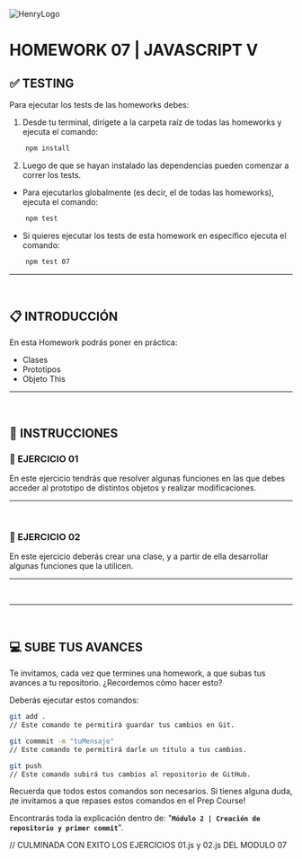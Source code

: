![HenryLogo](../Assets//logoBannerHenry.png)

# **HOMEWORK 07 | JAVASCRIPT V**

## **✅ TESTING**

Para ejecutar los tests de las homeworks debes:

1. Desde tu terminal, dirígete a la carpeta raíz de todas las homeworks y ejecuta el comando:

```bash
    npm install
```

2. Luego de que se hayan instalado las dependencias pueden comenzar a correr los tests.

-  Para ejecutarlos globalmente (es decir, el de todas las homeworks), ejecuta el comando:

```bash
    npm test
```

-  Si quieres ejecutar los tests de esta homework en específico ejecuta el comando:

```bash
    npm test 07
```

---

</br >

## **📋 INTRODUCCIÓN**

En esta Homework podrás poner en práctica:

-  Clases
-  Prototipos
-  Objeto This

---

</br >

## **📌 INSTRUCCIONES**

### **📍 EJERCICIO 01**

En este ejercicio tendrás que resolver algunas funciones en las que debes acceder al prototipo de distintos objetos y realizar modificaciones.

---

</br >

### **📍 EJERCICIO 02**

En este ejercicio deberás crear una clase, y a partir de ella desarrollar algunas funciones que la utilicen.

---

</br >

---

</br >

## **💻 SUBE TUS AVANCES**

Te invitamos, cada vez que termines una homework, a que subas tus avances a tu repositorio. ¿Recordemos cómo hacer esto?

Deberás ejecutar estos comandos:

```bash
git add .
// Este comando te permitirá guardar tus cambios en Git.

git commmit -m "tuMensaje"
// Este comando te permitirá darle un título a tus cambios.

git push
// Este comando subirá tus cambios al repositorio de GitHub.
```

Recuerda que todos estos comandos son necesarios. Si tienes alguna duda, ¡te invitamos a que repases estos comandos en el Prep Course!

Encontrarás toda la explicación dentro de: "**`Módulo 2 | Creación de repositorio y primer commit`**".

// CULMINADA CON EXITO LOS EJERCICIOS 01.js y 02.js DEL MODULO 07
